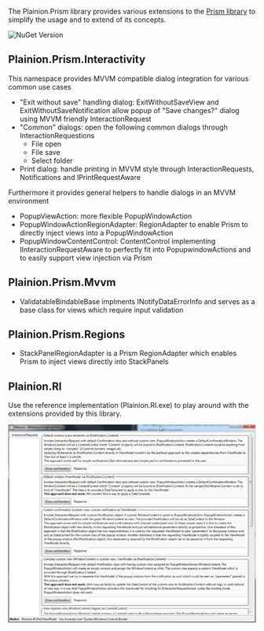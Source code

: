 
The Plainion.Prism library provides various extensions to the 
[Prism library](https://github.com/PrismLibrary) to simplify the usage and to extend of its concepts. 

![NuGet Version](https://img.shields.io/nuget/v/Plainion.Prism.svg?style=flat-square)

## Plainion.Prism.Interactivity

This namespace provides MVVM compatible dialog integration for various common use cases

- "Exit without save" handling dialog: ExitWithoutSaveView and ExitWithoutSaveNotification allow popup
  of "Save changes?" dialog using MVVM friendly InteractionRequest
- "Common" dialogs: open the following common dialogs through InteractionRequestions
  - File open
  - File save
  - Select folder
- Print dialog: handle printing in MVVM style through InteractionRequests, Notifications and IPrintRequestAware

Furthermore it provides general helpers to handle dialogs in an MVVM environment

- PopupViewAction: more flexible PopupWindowAction
- PopupWindowActionRegionAdapter: RegionAdapter to enable Prism to directly inject views into a PopupWindowAction
- PopupWindowContentControl: ContentControl implementing IInteractionRequestAware to perfectly fit into
  PopupwindowActions and to easily support view injection via Prism

## Plainion.Prism.Mvvm

- ValidatableBindableBase implments INotifyDataErrorInfo and serves as a base class for views
  which require input validation

## Plainion.Prism.Regions

- StackPanelRegionAdapter is a Prism RegionAdapter which enables Prism to inject views directly 
  into StackPanels

## Plainion.RI

Use the reference implementation (Plainion.RI.exe) to play around with the extensions provided by 
this library.

![](doc/Screenshots/RI.png)
